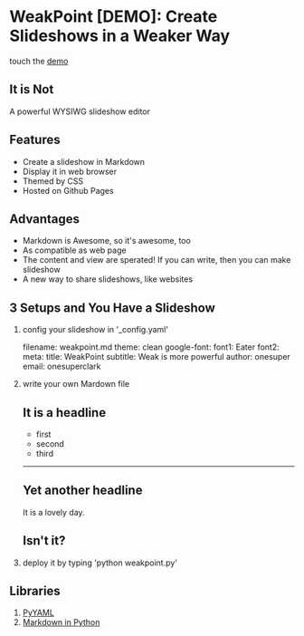 # WeakPoint [DEMO]: Create Slideshows in a Weaker Way

touch the [demo]()

## It is Not

A powerful WYSIWG slideshow editor  


## Features


* Create a slideshow in Markdown
* Display it in web browser
* Themed by CSS
* Hosted on Github Pages


## Advantages

* Markdown is Awesome, so it's awesome, too
* As compatible as web page
* The content and view are sperated! If you can write, then you can make slideshow
* A new way to share slideshows, like websites

## 3 Setups and You Have a Slideshow
 
1. config your slideshow in '_config.yaml'

	filename: weakpoint.md
	theme: clean
	google-font:
	   font1: Eater
	   font2:
	meta:
	  title: WeakPoint
	  subtitle: Weak is more powerful
	  author: onesuper
	  email: onesuperclark

2. write your own Mardown file 

    ## It is a headline
	* first
	* second
	* third
	----
	## Yet another headline
	It is a lovely day.
	
	
	Isn't it?
	----
	
3. deploy it by typing 'python weakpoint.py'

## Libraries

1. [PyYAML](http://pyyaml.org/)
2. [Markdown in Python](http://freewisdom.org/projects/python-markdown/)
